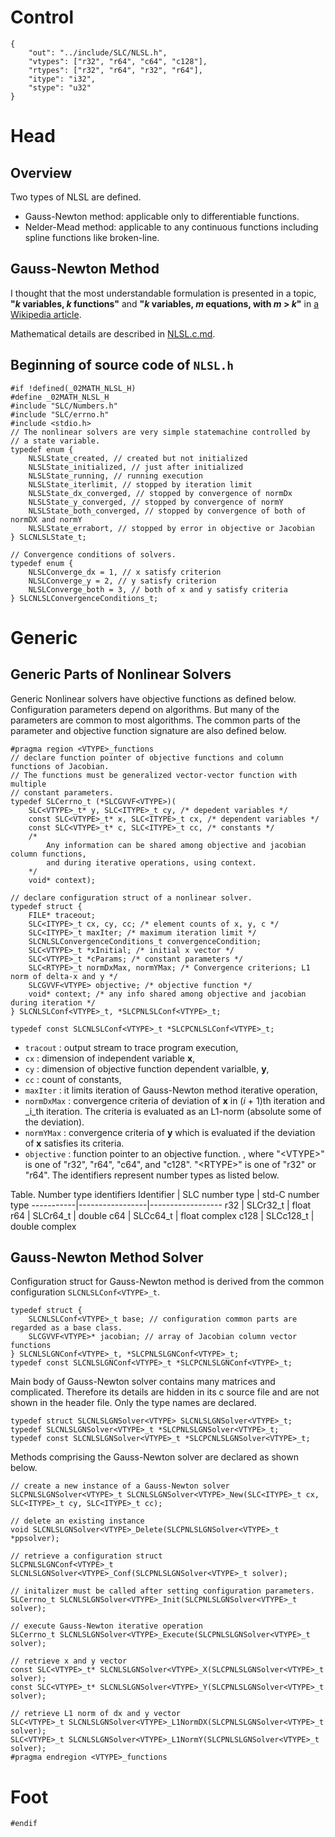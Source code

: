 # Control
```
{
    "out": "../include/SLC/NLSL.h",
    "vtypes": ["r32", "r64", "c64", "c128"],
    "rtypes": ["r32", "r64", "r32", "r64"],
    "itype": "i32",
    "stype": "u32"
}
```
# Head
## Overview
Two types of NLSL are defined.
* Gauss-Newton method: applicable only to differentiable functions.
* Nelder-Mead method: applicable to any continuous functions including spline functions like broken-line.

## Gauss-Newton Method
I thought that the most understandable formulation is presented in a topic,
**"_k_ variables, _k_ functions"** and
**"_k_ variables, _m_ equations, with _m_&nbsp;&gt;&nbsp;_k_"** in
[a Wikipedia article](https://en.wikipedia.org/wiki/Newton%27s_method).

Mathematical details are described in [NLSL.c.md](NLSL.c.md).

## Beginning of source code of `NLSL.h`
```
#if !defined(_02MATH_NLSL_H)
#define _02MATH_NLSL_H
#include "SLC/Numbers.h"
#include "SLC/errno.h"
#include <stdio.h>
// The nonlinear solvers are very simple statemachine controlled by
// a state variable.
typedef enum {
    NLSLState_created, // created but not initialized
    NLSLState_initialized, // just after initialized
    NLSLState_running, // running execution
    NLSLState_iterlimit, // stopped by iteration limit
    NLSLState_dx_converged, // stopped by convergence of normDx
    NLSLState_y_converged, // stopped by convergence of normY
    NLSLState_both_converged, // stopped by convergence of both of normDX and normY
    NLSLState_errabort, // stopped by error in objective or Jacobian
} SLCNLSLState_t;

// Convergence conditions of solvers.
typedef enum {
    NLSLConverge_dx = 1, // x satisfy criterion
    NLSLConverge_y = 2, // y satisfy criterion
    NLSLConverge_both = 3, // both of x and y satisfy criteria
} SLCNLSLConvergenceConditions_t;
```
# Generic
## Generic Parts of Nonlinear Solvers
Generic Nonlinear solvers have objective functions as defined below.
Configuration parameters depend on algorithms. But many of the parameters are common to most algorithms.
The common parts of the parameter and objective function signature are also defined below.
```
#pragma region <VTYPE>_functions
// declare function pointer of objective functions and column functions of Jacobian.
// The functions must be generalized vector-vector function with multiple
// constant parameters.
typedef SLCerrno_t (*SLCGVVF<VTYPE>)(
    SLC<VTYPE>_t* y, SLC<ITYPE>_t cy, /* depedent variables */
    const SLC<VTYPE>_t* x, SLC<ITYPE>_t cx, /* dependent variables */
    const SLC<VTYPE>_t* c, SLC<ITYPE>_t cc, /* constants */
    /*
        Any information can be shared among objective and jacobian column functions,
        and during iterative operations, using context.
    */
    void* context);

// declare configuration struct of a nonlinear solver.
typedef struct {
    FILE* traceout;
    SLC<ITYPE>_t cx, cy, cc; /* element counts of x, y, c */
    SLC<ITYPE>_t maxIter; /* maximum iteration limit */
    SLCNLSLConvergenceConditions_t convergenceCondition;
    SLC<VTYPE>_t *xInitial; /* initial x vector */
    SLC<VTYPE>_t *cParams; /* constant parameters */
    SLC<RTYPE>_t normDxMax, normYMax; /* Convergence criterions; L1 norm of delta-x and y */
    SLCGVVF<VTYPE> objective; /* objective function */
    void* context; /* any info shared among objective and jacobian during iteration */
} SLCNLSLConf<VTYPE>_t, *SLCPNLSLConf<VTYPE>_t;

typedef const SLCNLSLConf<VTYPE>_t *SLCPCNLSLConf<VTYPE>_t;
```
* `tracout` : output stream to trace program execution,
* `cx` : dimension of independent variable __x__,
* `cy` : dimension of objective function dependent varialble, __y__,
* `cc` : count of constants,
* `maxIter` : it limits iteration of Gauss-Newton method iterative operation,
* `normDxMax` : convergence criteria of deviation of __x__ in (_i_ + 1)th iteration and _i_th iteration.
The criteria is evaluated as an L1-norm (absolute some of the deviation).
* `normYMax` : convergence criteria of __y__ which is evaluated if the deviation of __x__ satisfies its criteria.
* `objective` : function pointer to an objective function.
, where "&lt;VTYPE&gt;" is one of "r32", "r64", "c64", and "c128". "&lt;RTYPE&gt;" is one of "r32" or "r64".
The identifiers represent number types as listed below.

Table. Number type identifiers
Identifier | SLC number type | std-C number type
-----------|-----------------|------------------
r32        | SLCr32_t       | float
r64        | SLCr64_t       | double
c64        | SLCc64_t       | float complex
c128       | SLCc128_t      | double complex
<br/>
## Gauss-Newton Method Solver
Configuration struct for Gauss-Newton method is derived from the common configuration
`SLCNLSLConf<VTYPE>_t`.
```
typedef struct {
    SLCNLSLConf<VTYPE>_t base; // configuration common parts are regarded as a base class.
    SLCGVVF<VTYPE>* jacobian; // array of Jacobian column vector functions
} SLCNLSLGNConf<VTYPE>_t, *SLCPNLSLGNConf<VTYPE>_t;
typedef const SLCNLSLGNConf<VTYPE>_t *SLCPCNLSLGNConf<VTYPE>_t;
```
Main body of Gauss-Newton solver contains many matrices and complicated.
Therefore its details are hidden in its c source file and are not shown in the
header file. Only the type names are declared.
```
typedef struct SLCNLSLGNSolver<VTYPE> SLCNLSLGNSolver<VTYPE>_t;
typedef SLCNLSLGNSolver<VTYPE>_t *SLCPNLSLGNSolver<VTYPE>_t;
typedef const SLCNLSLGNSolver<VTYPE>_t *SLCPCNLSLGNSolver<VTYPE>_t;
```
Methods comprising the Gauss-Newton solver are declared as shown below.
```
// create a new instance of a Gauss-Newton solver
SLCPNLSLGNSolver<VTYPE>_t SLCNLSLGNSolver<VTYPE>_New(SLC<ITYPE>_t cx, SLC<ITYPE>_t cy, SLC<ITYPE>_t cc);

// delete an existing instance
void SLCNLSLGNSolver<VTYPE>_Delete(SLCPNLSLGNSolver<VTYPE>_t *ppsolver);

// retrieve a configuration struct
SLCPNLSLGNConf<VTYPE>_t SLCNLSLGNSolver<VTYPE>_Conf(SLCPNLSLGNSolver<VTYPE>_t solver);

// initalizer must be called after setting configuration parameters.
SLCerrno_t SLCNLSLGNSolver<VTYPE>_Init(SLCPNLSLGNSolver<VTYPE>_t solver);

// execute Gauss-Newton iterative operation
SLCerrno_t SLCNLSLGNSolver<VTYPE>_Execute(SLCPNLSLGNSolver<VTYPE>_t solver);

// retrieve x and y vector
const SLC<VTYPE>_t* SLCNLSLGNSolver<VTYPE>_X(SLCPNLSLGNSolver<VTYPE>_t solver);
const SLC<VTYPE>_t* SLCNLSLGNSolver<VTYPE>_Y(SLCPNLSLGNSolver<VTYPE>_t solver);

// retrieve L1 norm of dx and y vector
SLC<VTYPE>_t SLCNLSLGNSolver<VTYPE>_L1NormDX(SLCPNLSLGNSolver<VTYPE>_t solver);
SLC<VTYPE>_t SLCNLSLGNSolver<VTYPE>_L1NormY(SLCPNLSLGNSolver<VTYPE>_t solver);
#pragma endregion <VTYPE>_functions
```
# Foot
```
#endif
```
